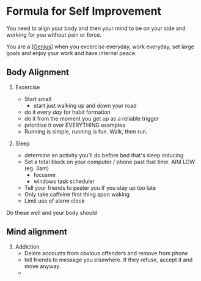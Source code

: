 # Formula for Self Improvement

You need to align your body and then your mind to be on your side and working for you without pain or force.

You are a [[Genius]] when you excercise everyday, work everyday, set large goals and enjoy your work and have internal peace.

## Body Alignment

1. Excercise
    - Start small
      - start just walking up and down your road
    - do it *every day* for habit formation
    - do it from the moment you get up as a reliable trigger
    - prioritise it over EVERYTHING examples
    - Running is simple, running is fun. Walk, then run.

2. Sleep
   - determine an activity you'll do before bed that's sleep inducing
   - Set a total block on your computer / phone past that time. AIM LOW (eg. 3am) 
     - focusme
     - windows task scheduler
   - Tell your friends to pester you if you stay up too late
    - Only take caffeine first thing apon waking
    - Limit use of alarm clock

Do these well and your body should

## Mind alignment

3. Addiction
    - Delete accounts from obvious offenders and remove from phone
    - tell friends to message you elsewhere. If they refuse, accept it and move anyway.
    - 






[//begin]: # "Autogenerated link references for markdown compatibility"
[Genius]: Genius "Genius"
[//end]: # "Autogenerated link references"